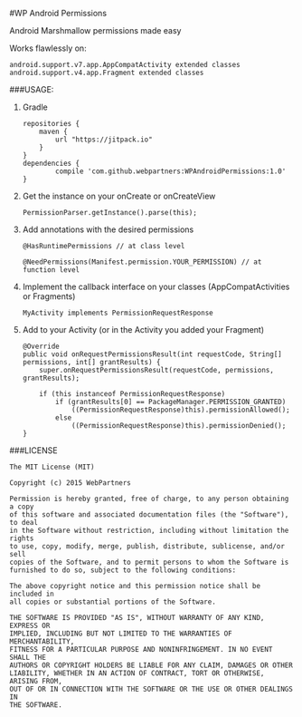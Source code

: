 #WP Android Permissions

Android Marshmallow permissions made easy

Works flawlessly on:

	android.support.v7.app.AppCompatActivity extended classes
	android.support.v4.app.Fragment extended classes

###USAGE:

1. Gradle

	````
	repositories {
	    maven {
	        url "https://jitpack.io"
	    }
	}
	dependencies {
	        compile 'com.github.webpartners:WPAndroidPermissions:1.0'
	}
    ````

2. Get the instance on your onCreate or onCreateView

	````
	PermissionParser.getInstance().parse(this);
	````

3. Add annotations with the desired permissions

	````
	@HasRuntimePermissions // at class level
	
	@NeedPermissions(Manifest.permission.YOUR_PERMISSION) // at function level
	````

4. Implement the callback interface on your classes (AppCompatActivities or Fragments)

	````
	MyActivity implements PermissionRequestResponse
	````

5. Add to your Activity (or in the Activity you added your Fragment)

	````
	@Override
    public void onRequestPermissionsResult(int requestCode, String[] permissions, int[] grantResults) {
        super.onRequestPermissionsResult(requestCode, permissions, grantResults);

        if (this instanceof PermissionRequestResponse)
            if (grantResults[0] == PackageManager.PERMISSION_GRANTED)
                ((PermissionRequestResponse)this).permissionAllowed();
            else
                ((PermissionRequestResponse)this).permissionDenied();
    }
    ````


###LICENSE

````
The MIT License (MIT)

Copyright (c) 2015 WebPartners

Permission is hereby granted, free of charge, to any person obtaining a copy
of this software and associated documentation files (the "Software"), to deal
in the Software without restriction, including without limitation the rights
to use, copy, modify, merge, publish, distribute, sublicense, and/or sell
copies of the Software, and to permit persons to whom the Software is
furnished to do so, subject to the following conditions:

The above copyright notice and this permission notice shall be included in
all copies or substantial portions of the Software.

THE SOFTWARE IS PROVIDED "AS IS", WITHOUT WARRANTY OF ANY KIND, EXPRESS OR
IMPLIED, INCLUDING BUT NOT LIMITED TO THE WARRANTIES OF MERCHANTABILITY,
FITNESS FOR A PARTICULAR PURPOSE AND NONINFRINGEMENT. IN NO EVENT SHALL THE
AUTHORS OR COPYRIGHT HOLDERS BE LIABLE FOR ANY CLAIM, DAMAGES OR OTHER
LIABILITY, WHETHER IN AN ACTION OF CONTRACT, TORT OR OTHERWISE, ARISING FROM,
OUT OF OR IN CONNECTION WITH THE SOFTWARE OR THE USE OR OTHER DEALINGS IN
THE SOFTWARE.
````
